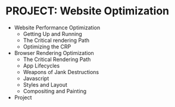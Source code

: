 # PROJECT: Website Optimization

* Website Performance Optimization
    - Getting Up and Running
    - The Critical rendering Path
    - Optimizing the CRP
* Browser Rendering Optimization
    - The Critical Rendering Path
    - App Lifecycles
    - Weapons of Jank Destructions
    - Javascript
    - Styles and Layout
    - Compositing and Painting
* Project